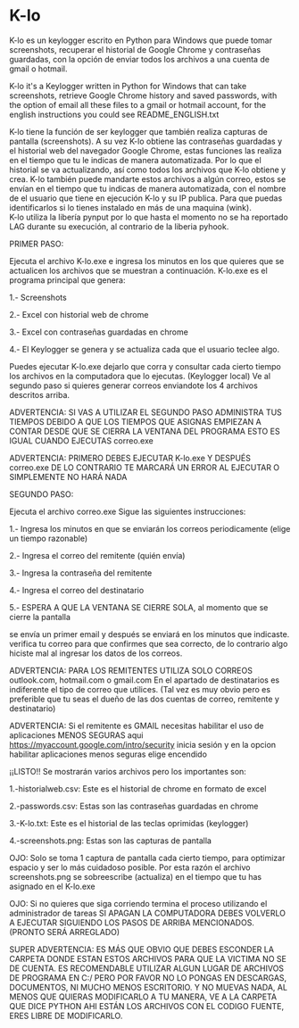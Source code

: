 # K-lo
K-lo es un keylogger escrito en Python para Windows que puede tomar screenshots, recuperar el historial de Google Chrome y contraseñas guardadas, con la opción de enviar todos los archivos a una cuenta de gmail o hotmail. 

K-lo it's a Keylogger written in Python for Windows that can take screenshots, retrieve Google Chrome history and saved passwords, with the option of email all these files to a gmail or hotmail account, for the english instructions you could see README_ENGLISH.txt

K-lo tiene la función de ser keylogger que también realiza capturas de pantalla 
(screenshots). A su vez K-lo obtiene las contraseñas guardadas y el historial web 
del navegador Google Chrome, estas funciones las realiza en el tiempo que tu le indicas de manera
automatizada. Por lo que el historial se va actualizando, así como todos los archivos 
que K-lo obtiene y crea. 
K-lo también puede mandarte estos archivos a algún correo, estos se envían 
en el tiempo que tu indicas de manera automatizada, con el nombre 
de el usuario que tiene en ejecución K-lo y su IP publica. Para que puedas
identificarlos si lo tienes instalado en más de una maquina (wink).  
K-lo utiliza la libería pynput por lo que hasta el momento no se ha reportado 
LAG durante su execución, al contrario de la liberia pyhook. 

PRIMER PASO:

Ejecuta el archivo K-lo.exe e ingresa los minutos en los que quieres
que se actualicen los archivos que se muestran a continuación.
K-lo.exe es el programa principal que genera:

1.- Screenshots

2.- Excel con historial web de chrome

3.- Excel con contraseñas guardadas en chrome

4.- El Keylogger se genera y se actualiza cada que el usuario teclee algo. 
     
Puedes ejecutar K-lo.exe dejarlo que corra y consultar cada cierto tiempo los archivos en la computadora
que lo ejecutas. (Keylogger local) 
Ve al segundo paso si quieres generar correos enviandote los 4 archivos descritos arriba.

ADVERTENCIA: SI VAS A UTILIZAR EL SEGUNDO PASO ADMINISTRA TUS TIEMPOS 
DEBIDO A QUE LOS TIEMPOS QUE ASIGNAS EMPIEZAN A CONTAR DESDE QUE SE 
CIERRA LA VENTANA DEL PROGRAMA ESTO ES IGUAL CUANDO EJECUTAS correo.exe 

ADVERTENCIA: PRIMERO DEBES EJECUTAR K-lo.exe Y DESPUÉS correo.exe
DE LO CONTRARIO TE MARCARÁ UN ERROR AL EJECUTAR O SIMPLEMENTE NO HARÁ NADA 

SEGUNDO PASO:

Ejecuta el archivo correo.exe
Sigue las siguientes instrucciones:

1.- Ingresa los minutos en que se enviarán los correos periodicamente (elige un tiempo razonable) 

2.- Ingresa el correo del remitente (quién envía) 

3.- Ingresa la contraseña del remitente 

4.- Ingresa el correo del destinatario 

5.- ESPERA A QUE LA VENTANA SE CIERRE SOLA, al momento que se cierre la pantalla 

se envía un primer email y después se enviará en los minutos que indicaste.
verifica tu correo para que confirmes que sea correcto, 
de lo contrario algo hiciste mal al ingresar los datos de los correos. 

ADVERTENCIA: PARA LOS REMITENTES UTILIZA SOLO CORREOS outlook.com, hotmail.com o gmail.com 
En el apartado de destinatarios es indiferente el tipo de correo que utilices. 
(Tal vez es muy obvio pero es preferible que tu seas el dueño 
de las dos cuentas de correo, remitente y destinatario) 

ADVERTENCIA:
Si el remitente es GMAIL necesitas habilitar el uso de aplicaciones MENOS SEGURAS aqui https://myaccount.google.com/intro/security
inicia sesión y en la opcion habilitar aplicaciones menos seguras elige encendido 

¡¡LISTO!! 
Se mostrarán varios archivos pero los importantes son:

1.-historialweb.csv: Este es el historial de chrome en formato de excel

2.-passwords.csv: Estas son las contraseñas guardadas en chrome

3.-K-lo.txt: Este es el historial de las teclas oprimidas (keylogger) 

4.-screenshots.png: Estas son las capturas de pantalla 

OJO:
Solo se toma 1 captura de pantalla cada cierto tiempo, para optimizar 
espacio y ser lo más cuidadoso posible. Por esta razón el archivo 
screenshots.png se sobreescribe (actualiza) en el tiempo que tu has asignado 
en el K-lo.exe 

OJO:
Si no quieres que siga corriendo termina el proceso utilizando el 
administrador de tareas
SI APAGAN LA COMPUTADORA DEBES VOLVERLO A EJECUTAR SIGUIENDO LOS PASOS 
DE ARRIBA MENCIONADOS. (PRONTO SERÁ ARREGLADO)  

SUPER ADVERTENCIA:
ES MÁS QUE OBVIO QUE DEBES ESCONDER LA CARPETA DONDE ESTAN ESTOS ARCHIVOS
PARA QUE LA VICTIMA NO SE DE CUENTA.
ES RECOMENDABLE UTILIZAR ALGUN LUGAR DE ARCHIVOS DE PROGRAMA EN C:/
PERO POR FAVOR NO LO PONGAS EN DESCARGAS, DOCUMENTOS, NI MUCHO MENOS ESCRITORIO.
Y NO MUEVAS NADA, AL MENOS QUE QUIERAS MODIFICARLO A TU MANERA, VE A LA CARPETA QUE DICE 
PYTHON AHI ESTÁN LOS ARCHIVOS CON EL CODIGO FUENTE, ERES LIBRE DE MODIFICARLO. 


